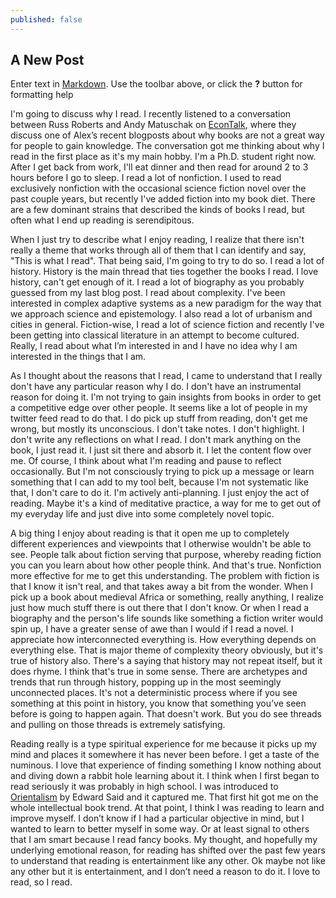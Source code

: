 ```yaml
---
published: false
---
```

## A New Post

Enter text in [Markdown](http://daringfireball.net/projects/markdown/). Use the toolbar above, or click the **?** button for formatting help

I'm going to discuss why I read. I recently listened to a conversation between Russ Roberts and Andy Matuschak on [EconTalk](http://www.econtalk.org/andy-matuschak-on-books-and-learning/), where they discuss one of Alex’s recent blogposts about why books are not a great way for people to gain knowledge. The conversation got me thinking about why I read in the first place as it's my main hobby. I'm a Ph.D. student right now. After I get back from work, I'll eat dinner and then read for around 2 to 3 hours before I go to sleep. I read a lot of nonfiction. I used to read exclusively nonfiction with the occasional science fiction novel over the past couple years, but recently I've added fiction into my book diet. There are a few dominant strains that described the kinds of books I read, but often what I end up reading is serendipitous. 

When I just try to describe what I enjoy reading, I realize that there isn't really a theme that works through all of them that I can identify and say, "This is what I read". That being said, I'm going to try to do so. I read a lot of history. History is the main thread that ties together the books I read. I love history, can't get enough of it. I read a lot of biography as you probably guessed from my last blog post. I read about complexity. I've been interested in complex adaptive systems as a new paradigm for the way that we approach science and epistemology. I also read a lot of urbanism and cities in general. Fiction-wise, I read a lot of science fiction and recently I've been getting into classical literature in an attempt to become cultured. Really, I read about what I’m interested in and I have no idea why I am interested in the things that I am. 

As I thought about the reasons that I read, I came to understand that I really don't have any particular reason why I do. I don't have an instrumental reason for doing it. I'm not trying to gain insights from books in order to get a competitive edge over other people. It seems like a lot of people in my twitter feed read to do that. I do pick up stuff from reading, don't get me wrong, but mostly its unconscious. I don't take notes. I don't highlight. I don't write any reflections on what I read. I don't mark anything on the book, I just read it. I just sit there and absorb it. I let the content flow over me. Of course, I think about what I'm reading and pause to reflect occasionally. But I'm not consciously trying to pick up a message or learn something that I can add to my tool belt, because I'm not systematic like that, I don't care to do it. I'm actively anti-planning. I just enjoy the act of reading. Maybe it's a kind of meditative practice, a way for me to get out of my everyday life and just dive into some completely novel topic.

A big thing I enjoy about reading is that it open me up to completely different experiences and viewpoints that I otherwise wouldn't be able to see. People talk about fiction serving that purpose, whereby reading fiction you can you learn about how other people think. And that's true. Nonfiction more effective for me to get this understanding. The problem with fiction is that I know it isn't real, and that takes away a bit from the wonder. When I pick up a book about medieval Africa or something, really anything, I realize just how much stuff there is out there that I don't know. Or when I read a biography and the person's life sounds like something a fiction writer would spin up, I have a greater sense of awe than I would if I read a novel. I appreciate how interconnected everything is. How everything depends on everything else. That is major theme of complexity theory obviously, but it's true of history also. There's a saying that history may not repeat itself, but it does rhyme. I think that's true in some sense. There are archetypes and trends that run through history, popping up in the most seemingly unconnected places. It's not a deterministic process where if you see something at this point in history, you know that something you’ve seen before is going to happen again. That doesn't work. But you do see threads and pulling on those threads is extremely satisfying.

Reading really is a type spiritual experience for me because it picks up my mind and places it somewhere it has never been before. I get a taste of the numinous. I love that experience of finding something I know nothing about and diving down a rabbit hole learning about it. I think when I first began to read seriously it was probably in high school. I was introduced to [Orientalism](https://www.amazon.com/Orientalism-Edward-W-Said/dp/039474067X) by Edward Said and it captured me. That first hit got me on the whole intellectual book trend. At that point, I think I was reading to learn and improve myself. I don’t know if I had a particular objective in mind, but I wanted to learn to better myself in some way. Or at least signal to others that I am smart because I read fancy books. My thought, and hopefully my underlying emotional reason, for reading has shifted over the past few years to understand that reading is entertainment like any other. Ok maybe not like any other but it is entertainment, and I don’t need a reason to do it. I love to read, so I read.
